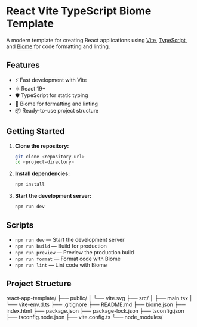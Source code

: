 # React Vite TypeScript Biome Template

A modern template for creating React applications using [Vite](https://vitejs.dev/), [TypeScript](https://www.typescriptlang.org/), and [Biome](https://biomejs.dev/) for code formatting and linting.

## Features

- ⚡️ Fast development with Vite
- ⚛️ React 19+
- 🛡️ TypeScript for static typing
- 🧹 Biome for formatting and linting
- 📦 Ready-to-use project structure

## Getting Started

1. **Clone the repository:**

   ```sh
   git clone <repository-url>
   cd <project-directory>
   ```

2. **Install dependencies:**

   ```sh
   npm install
   ```

3. **Start the development server:**

   ```sh
   npm run dev
   ```

## Scripts

- `npm run dev` — Start the development server
- `npm run build` — Build for production
- `npm run preview` — Preview the production build
- `npm run format` — Format code with Biome
- `npm run lint` — Lint code with Biome

## Project Structure

react-app-template/
├── public/
│ └── vite.svg
├── src/
│ ├── main.tsx
│ └── vite-env.d.ts
├── .gitignore
├── README.md
├── biome.json
├── index.html
├── package.json
├── package-lock.json
├── tsconfig.json
├── tsconfig.node.json
├── vite.config.ts
└── node_modules/
